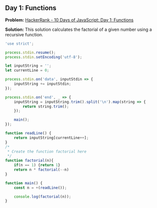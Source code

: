 ## Day 1: Functions

**Problem:** [HackerRank - 10 Days of JavaScript: Day 1: Functions](https://www.hackerrank.com/challenges/js10-function/problem)

**Solution:** This solution calculates the factorial of a given number using a recursive function.

```javascript
'use strict';

process.stdin.resume();
process.stdin.setEncoding('utf-8');

let inputString = '';
let currentLine = 0;

process.stdin.on('data', inputStdin => {
    inputString += inputStdin;
});

process.stdin.on('end', _ => {
    inputString = inputString.trim().split('\n').map(string => {
        return string.trim();
    });

    main();
});

function readLine() {
    return inputString[currentLine++];
}
/*
 * Create the function factorial here
 */
function factorial(n){
    if(n == 1) {return 1}
    return n * factorial(--n)
}

function main() {
    const n = +(readLine());

    console.log(factorial(n));
}
```
